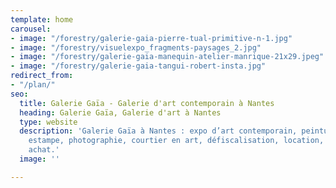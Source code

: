 ```yaml
---
template: home
carousel:
- image: "/forestry/galerie-gaia-pierre-tual-primitive-n-1.jpg"
- image: "/forestry/visuelexpo_fragments-paysages_2.jpg"
- image: "/forestry/galerie-gaia-manequin-atelier-manrique-21x29.jpeg"
- image: "/forestry/galerie-gaia-tangui-robert-insta.jpg"
redirect_from:
- "/plan/"
seo:
  title: Galerie Gaïa - Galerie d'art contemporain à Nantes
  heading: Galerie Gaïa, Galerie d'art à Nantes
  type: website
  description: 'Galerie Gaïa à Nantes : expo d’art contemporain, peinture, sculpture,
    estampe, photographie, courtier en art, défiscalisation, location, prêt avant
    achat.'
  image: ''

---
```

